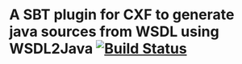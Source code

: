 # A SBT plugin for CXF to generate java sources from WSDL using WSDL2Java [![Build Status](https://travis-ci.org/stonexx/sbt-cxf.svg?branch=master)](https://travis-ci.org/stonexx/sbt-cxf)

